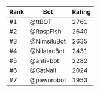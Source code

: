 Rank|Bot|Rating
---|---|---
#1|@ttBOT|2761
#2|@RaspFish|2640
#3|@NimsiluBot|2635
#4|@NilatacBot|2431
#5|@anti-bot|2282
#6|@CatNail|2024
#7|@pawnrobot|1953
